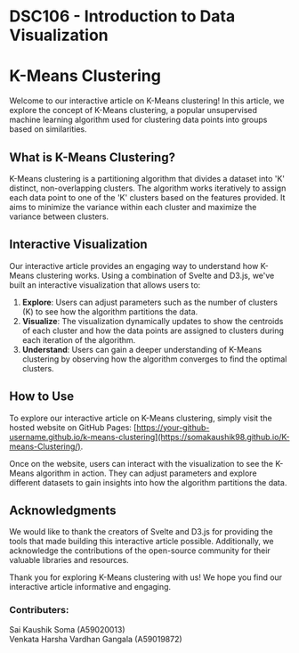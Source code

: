 # DSC106 - Introduction to Data Visualization

# K-Means Clustering

Welcome to our interactive article on K-Means clustering! In this article, we explore the concept of K-Means clustering, a popular unsupervised machine learning algorithm used for clustering data points into groups based on similarities.

## What is K-Means Clustering?

K-Means clustering is a partitioning algorithm that divides a dataset into 'K' distinct, non-overlapping clusters. The algorithm works iteratively to assign each data point to one of the 'K' clusters based on the features provided. It aims to minimize the variance within each cluster and maximize the variance between clusters.

## Interactive Visualization

Our interactive article provides an engaging way to understand how K-Means clustering works. Using a combination of Svelte and D3.js, we've built an interactive visualization that allows users to:

1. **Explore**: Users can adjust parameters such as the number of clusters (K) to see how the algorithm partitions the data.
2. **Visualize**: The visualization dynamically updates to show the centroids of each cluster and how the data points are assigned to clusters during each iteration of the algorithm.
3. **Understand**: Users can gain a deeper understanding of K-Means clustering by observing how the algorithm converges to find the optimal clusters.

## How to Use

To explore our interactive article on K-Means clustering, simply visit the hosted website on GitHub Pages: [https://your-github-username.github.io/k-means-clustering](https://somakaushik98.github.io/K-means-Clustering/).

Once on the website, users can interact with the visualization to see the K-Means algorithm in action. They can adjust parameters and explore different datasets to gain insights into how the algorithm partitions the data.


## Acknowledgments

We would like to thank the creators of Svelte and D3.js for providing the tools that made building this interactive article possible. Additionally, we acknowledge the contributions of the open-source community for their valuable libraries and resources.

Thank you for exploring K-Means clustering with us! We hope you find our interactive article informative and engaging.

### Contributers:

Sai Kaushik Soma (A59020013)<br>
Venkata Harsha Vardhan Gangala (A59019872)
